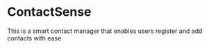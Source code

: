 # ContactSense
This is a smart contact manager that enables users register and add contacts with ease
